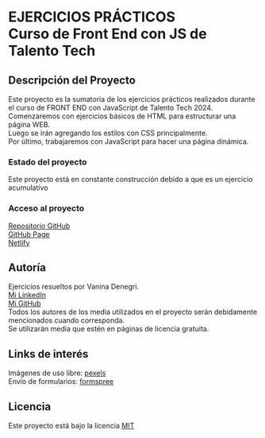<h1>EJERCICIOS PRÁCTICOS<br>Curso de Front End con JS de Talento Tech</h1>
<h2>Descripción del Proyecto</h2>
<p>
Este proyecto es la sumatoria de los ejercicios prácticos realizados durante el curso de FRONT END con JavaScript de Talento Tech 2024.<br>Comenzaremos con ejercicios básicos de HTML para estructurar una página WEB.
<br>Luego se irán agregando los estilos con CSS principalmente.
<br>Por último, trabajaremos con JavaScript para hacer una página dinámica.
</p>
<h3>Estado del proyecto</h3>
<p>Este proyecto está en constante construcción debido a que es un ejercicio acumulativo</p>
<h3>Acceso al proyecto</h3>
<p>
<a href="https://github.com/VannDennOk/ejercicios-practicos-tt-vd">Repositorio GitHub</a> 
<br><a href="https://vanndennok.github.io/ejercicios-practicos-tt-vd/">GitHub Page</a> 
<br><a href="https://ejercicios-practicos-tt-vd.netlify.app/">Netlify</a>
</p>
<h2>Autoría</h2>
<p>
Ejercicios resueltos por Vanina Denegri.
<br><a href="https://www.linkedin.com/in/vaninadenegri/">Mi LinkedIn</a>
<br><a href="https://github.com/VannDennOk">Mi GitHub</a>
<br>Todos los autores de los media utilizados en el proyecto serán debidamente mencionados cuando corresponda.
<br>Se utilizarán media que estén en páginas de licencia gratuita.
</p>
<h2>Links de interés</h2>
<p>Imágenes de uso libre: <a href="https://www.pexels.com/es-es/">pexels</a>
<br> Envío de formularios: <a href="https://formspree.io">formspree</a>
</p>
<h2>Licencia</h2>
<p>Este proyecto está bajo la licencia <a href="https://opensource.org/license/MIT">MIT</a></p>